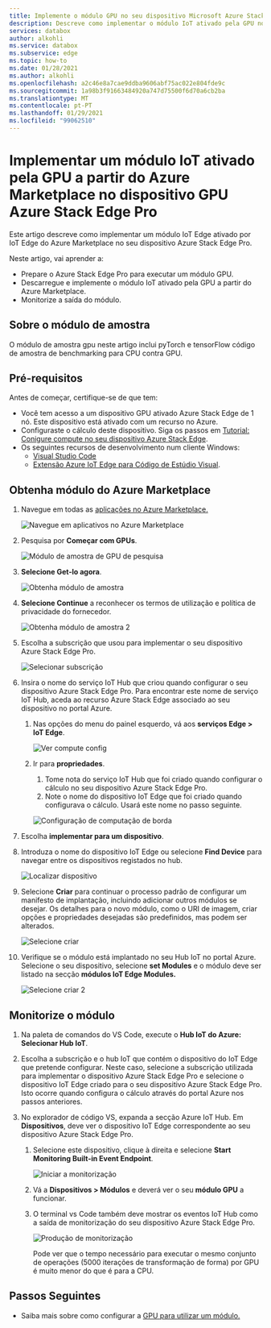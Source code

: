 ```yaml
---
title: Implemente o módulo GPU no seu dispositivo Microsoft Azure Stack Edge Pro a partir do Azure Marketplace| Microsoft Docs
description: Descreve como implementar o módulo IoT ativado pela GPU no seu dispositivo GPU Azure Stack Edge Pro.
services: databox
author: alkohli
ms.service: databox
ms.subservice: edge
ms.topic: how-to
ms.date: 01/28/2021
ms.author: alkohli
ms.openlocfilehash: a2c46e8a7cae9ddba9606abf75ac022e804fde9c
ms.sourcegitcommit: 1a98b3f91663484920a747d75500f6d70a6cb2ba
ms.translationtype: MT
ms.contentlocale: pt-PT
ms.lasthandoff: 01/29/2021
ms.locfileid: "99062510"
---
```

# <a name="deploy-a-gpu-enabled-iot-module-from-azure-marketplace-on-azure-stack-edge-pro-gpu-device"></a>Implementar um módulo IoT ativado pela GPU a partir do Azure Marketplace no dispositivo GPU Azure Stack Edge Pro

Este artigo descreve como implementar um módulo IoT Edge ativado por IoT Edge do Azure Marketplace no seu dispositivo Azure Stack Edge Pro. 

Neste artigo, vai aprender a:
  - Prepare o Azure Stack Edge Pro para executar um módulo GPU.
  - Descarregue e implemente o módulo IoT ativado pela GPU a partir do Azure Marketplace.
  - Monitorize a saída do módulo.

## <a name="about-sample-module"></a>Sobre o módulo de amostra

O módulo de amostra gpu neste artigo inclui pyTorch e tensorFlow código de amostra de benchmarking para CPU contra GPU.

## <a name="prerequisites"></a>Pré-requisitos

Antes de começar, certifique-se de que tem:

- Você tem acesso a um dispositivo GPU ativado Azure Stack Edge de 1 nó. Este dispositivo está ativado com um recurso no Azure. 
- Configuraste o cálculo deste dispositivo. Siga os passos em [Tutorial: Conigure compute no seu dispositivo Azure Stack Edge](azure-stack-edge-gpu-deploy-configure-compute.md).
- Os seguintes recursos de desenvolvimento num cliente Windows:
    - [Visual Studio Code](https://code.visualstudio.com/)  
    - [Extensão Azure IoT Edge para Código de Estúdio Visual](https://marketplace.visualstudio.com/items?itemName=vsciot-vscode.azure-iot-edge).   


## <a name="get-module-from-azure-marketplace"></a>Obtenha módulo do Azure Marketplace

1. Navegue em todas as [aplicações no Azure Marketplace.](https://azuremarketplace.microsoft.com/marketplace/apps)

    ![Navegue em aplicativos no Azure Marketplace](media/azure-stack-edge-gpu-deploy-sample-module-marketplace/browse-apps-marketplace-1.png)

2. Pesquisa por **Começar com GPUs**.

    ![Módulo de amostra de GPU de pesquisa](media/azure-stack-edge-gpu-deploy-sample-module-marketplace/search-gpu-sample-module-1.png)

3. **Selecione Get-lo agora**.

    ![Obtenha módulo de amostra](media/azure-stack-edge-gpu-deploy-sample-module-marketplace/get-sample-module-1.png)

4. **Selecione Continue** a reconhecer os termos de utilização e política de privacidade do fornecedor. 

    ![Obtenha módulo de amostra 2](media/azure-stack-edge-gpu-deploy-sample-module-marketplace/terms-of-use-1.png)

5. Escolha a subscrição que usou para implementar o seu dispositivo Azure Stack Edge Pro.

    ![Selecionar subscrição](media/azure-stack-edge-gpu-deploy-sample-module-marketplace/select-subscription-1.png)

6. Insira o nome do serviço IoT Hub que criou quando configurar o seu dispositivo Azure Stack Edge Pro. Para encontrar este nome de serviço IoT Hub, aceda ao recurso Azure Stack Edge associado ao seu dispositivo no portal Azure. 

    1. Nas opções do menu do painel esquerdo, vá aos **serviços Edge > IoT Edge**. 

        ![Ver compute config](media/azure-stack-edge-gpu-deploy-sample-module-marketplace/view-config-1.png)

    1. Ir para **propriedades**. 

        1. Tome nota do serviço IoT Hub que foi criado quando configurar o cálculo no seu dispositivo Azure Stack Edge Pro.
        2. Note o nome do dispositivo IoT Edge que foi criado quando configurava o cálculo. Usará este nome no passo seguinte.

        ![Configuração de computação de borda](media/azure-stack-edge-gpu-deploy-sample-module/view-compute-config-1.png)

10. Escolha **implementar para um dispositivo**.

11. Introduza o nome do dispositivo IoT Edge ou selecione **Find Device** para navegar entre os dispositivos registados no hub.

    ![Localizar dispositivo](media/azure-stack-edge-gpu-deploy-sample-module-marketplace/find-device-1.png)

12. Selecione **Criar** para continuar o processo padrão de configurar um manifesto de implantação, incluindo adicionar outros módulos se desejar. Os detalhes para o novo módulo, como o URI de imagem, criar opções e propriedades desejadas são predefinidos, mas podem ser alterados.

    ![Selecione criar](media/azure-stack-edge-gpu-deploy-sample-module-marketplace/target-devices-iot-edge-module-1.png)


13. Verifique se o módulo está implantado no seu Hub IoT no portal Azure. Selecione o seu dispositivo, selecione **set Modules** e o módulo deve ser listado na secção **módulos IoT Edge Modules.**

    ![Selecione criar 2](media/azure-stack-edge-gpu-deploy-sample-module-marketplace/running-module-iotres-1.png)

## <a name="monitor-the-module"></a>Monitorize o módulo  

1. Na paleta de comandos do VS Code, execute o **Hub IoT do Azure: Selecionar Hub IoT**.

2. Escolha a subscrição e o hub IoT que contém o dispositivo do IoT Edge que pretende configurar. Neste caso, selecione a subscrição utilizada para implementar o dispositivo Azure Stack Edge Pro e selecione o dispositivo IoT Edge criado para o seu dispositivo Azure Stack Edge Pro. Isto ocorre quando configura o cálculo através do portal Azure nos passos anteriores.

3. No explorador de código VS, expanda a secção Azure IoT Hub. Em **Dispositivos**, deve ver o dispositivo IoT Edge correspondente ao seu dispositivo Azure Stack Edge Pro. 

    1. Selecione este dispositivo, clique à direita e selecione **Start Monitoring Built-in Event Endpoint**.
  
        ![Iniciar a monitorização](media/azure-stack-edge-gpu-deploy-sample-module/monitor-builtin-event-endpoint-1.png)  

    2. Vá a **Dispositivos > Módulos** e deverá ver o seu **módulo GPU** a funcionar.

    3. O terminal vs Code também deve mostrar os eventos IoT Hub como a saída de monitorização do seu dispositivo Azure Stack Edge Pro.

        ![Produção de monitorização](media/azure-stack-edge-gpu-deploy-sample-module/monitor-events-output-1.png) 

        Pode ver que o tempo necessário para executar o mesmo conjunto de operações (5000 iterações de transformação de forma) por GPU é muito menor do que é para a CPU.

## <a name="next-steps"></a>Passos Seguintes

- Saiba mais sobre como configurar a [GPU para utilizar um módulo.](azure-stack-edge-j-series-configure-gpu-modules.md)
